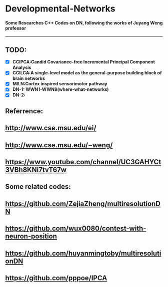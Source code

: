 # Developmental-Networks
#### Some Researches C++ Codes on DN,  following the works of Juyang Weng professor
---
## TODO:
 - [x] **CCIPCA:Candid Covariance-free Incremental Principal Component Analysis**
 - [x] **CCILCA:A single-level model as the general-purpose building block of brain networks**
 - [x] **MILN:Cortex inspired sensorimotor pathway**
 - [x] **DN-1: WWN1-WWN9(where-what-networks)**
 - [x] **DN-2:**

## **Referrence:**
## http://www.cse.msu.edu/ei/
## http://www.cse.msu.edu/~weng/
## https://www.youtube.com/channel/UC3GAHYCt3VBh8KNi7tvT67w 

## Some related codes:
## https://github.com/ZejiaZheng/multiresolutionDN
## https://github.com/wux0080/contest-with-neuron-position
## https://github.com/huyanmingtoby/multiresolutionDN
## https://github.com/pppoe/IPCA

